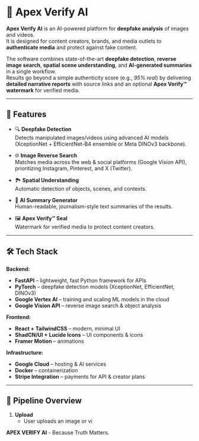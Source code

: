 # 📌 Apex Verify AI  

**Apex Verify AI** is an AI-powered platform for **deepfake analysis** of images and videos.  
It is designed for content creators, brands, and media outlets to **authenticate media** and protect against fake content.  

The software combines state-of-the-art **deepfake detection**, **reverse image search**, **spatial scene understanding**, and **AI-generated summaries** in a single workflow.  
Results go beyond a simple authenticity score (e.g., *95% real*) by delivering **detailed narrative reports** with source links and an optional **Apex Verify™ watermark** for verified media.  

---

## 🚀 Features  

- 🔍 **Deepfake Detection**  
  Detects manipulated images/videos using advanced AI models (XceptionNet + EfficientNet-B4 ensemble or Meta DINOv3 backbone).  

- 🌐 **Image Reverse Search**  
  Matches media across the web & social platforms (Google Vision API), prioritizing Instagram, Pinterest, and X (Twitter).  

- 🏞️ **Spatial Understanding**  
  Automatic detection of objects, scenes, and contexts.  

- 🧠 **AI Summary Generator**  
  Human-readable, journalism-style text summaries of the results.  

- 🖼️ **Apex Verify™ Seal**  
  Watermark for verified media to protect content creators.  

---

## 🛠️ Tech Stack  

**Backend:**  
- **FastAPI** – lightweight, fast Python framework for APIs  
- **PyTorch** – deepfake detection models (XceptionNet, EfficientNet, DINOv3)  
- **Google Vertex AI** – training and scaling ML models in the cloud  
- **Google Vision API** – reverse image search & object analysis  

**Frontend:**  
- **React + TailwindCSS** – modern, minimal UI  
- **ShadCN/UI + Lucide Icons** – UI components & icons  
- **Framer Motion** – animations  

**Infrastructure:**  
- **Google Cloud** – hosting & AI services  
- **Docker** – containerization  
- **Stripe Integration** – payments for API & creator plans  

---

## 🔄 Pipeline Overview  

1. **Upload**  
   - User uploads an image or vi

**APEX VERIFY AI** - Because Truth Matters.
